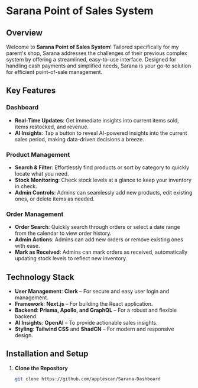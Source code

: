 # Sarana Point of Sales System

## Overview

Welcome to **Sarana Point of Sales System**! Tailored specifically for my parent's shop, Sarana addresses the challenges of their previous complex system by offering a streamlined, easy-to-use interface. Designed for handling cash payments and simplified needs, Sarana is your go-to solution for efficient point-of-sale management.

## Key Features

### Dashboard

- **Real-Time Updates**: Get immediate insights into current items sold, items restocked, and revenue.
- **AI Insights**: Tap a button to reveal AI-powered insights into the current sales period, making data-driven decisions a breeze.

### Product Management

- **Search & Filter**: Effortlessly find products or sort by category to quickly locate what you need.
- **Stock Monitoring**: Check stock levels at a glance to keep your inventory in check.
- **Admin Controls**: Admins can seamlessly add new products, edit existing ones, or delete items as needed.

### Order Management

- **Order Search**: Quickly search through orders or select a date range from the calendar to view order history.
- **Admin Actions**: Admins can add new orders or remove existing ones with ease.
- **Mark as Received**: Admins can mark orders as received, automatically updating stock levels to reflect new inventory.

## Technology Stack

- **User Management**: **Clerk** – For secure and easy user login and management.
- **Framework**: **Next.js** – For building the React application.
- **Backend**: **Prisma, Apollo, and GraphQL** – For a robust and flexible backend.
- **AI Insights**: **OpenAI** – To provide actionable sales insights.
- **Styling**: **Tailwind CSS** and **ShadCN** – For modern and responsive design.

## Installation and Setup

1. **Clone the Repository**

   ```bash
   git clone https://github.com/applescan/Sarana-Dashboard
   ```
